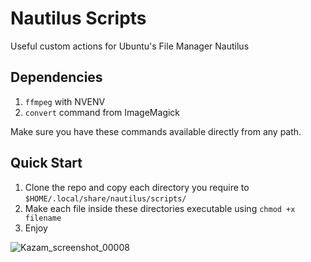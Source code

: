 # Nautilus Scripts

Useful custom actions for Ubuntu's File Manager Nautilus

## Dependencies

1. `ffmpeg` with NVENV
2. `convert` command from ImageMagick


Make sure you have these commands available directly from any path.

## Quick Start

1. Clone the repo and copy each directory you require to `$HOME/.local/share/nautilus/scripts/`
2. Make each file inside these directories executable using `chmod +x filename`
3. Enjoy

![Kazam_screenshot_00008](https://user-images.githubusercontent.com/8567893/168590180-e6293fca-91dc-48b2-9864-c88fb043e1e7.png)
